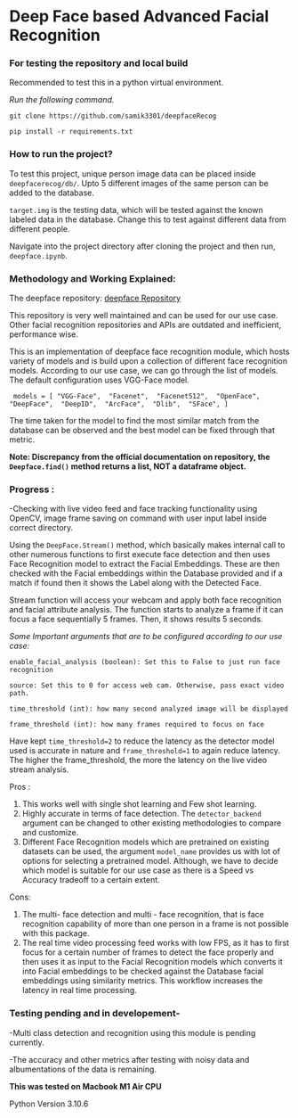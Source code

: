 # Deep Face based Advanced Facial Recognition

### For testing the repository and local build

Recommended to test this in a python virtual environment.

*Run the following command.*

`git clone https://github.com/samik3301/deepfaceRecog`

`pip install -r requirements.txt`

### How to run the project?

To test this project, unique person image data can be placed inside `deepfacerecog/db/`. Upto 5 different images of the same person can be added to the database.

`target.img` is the testing data, which will be tested against the known labeled data in the database. Change this to test against different data from different people.

Navigate into the project directory after cloning the project and then run, `deepface.ipynb`. 

### Methodology and Working Explained: 

The deepface repository: [deepface Repository](https://github.com/serengil/deepface)

This repository is very well maintained and can be used for our use case. Other facial recognition repositories and APIs are outdated and inefficient, performance wise.

This is an implementation of deepface face recognition module, which hosts variety of models and is build upon a collection of different face recognition models. According to our use case, we can go through the list of models. The default configuration uses VGG-Face model.


` models = [
  "VGG-Face", 
  "Facenet", 
  "Facenet512", 
  "OpenFace", 
  "DeepFace", 
  "DeepID", 
  "ArcFace", 
  "Dlib", 
  "SFace",
]` 


The time taken for the model to find the most similar match from the database can be observed and the best model can be fixed through that metric. 

**Note: Discrepancy from the official documentation on repository, the `Deepface.find()` method returns a list, NOT a dataframe object.**

### Progress : 

-Checking with live video feed and face tracking functionality using OpenCV, image frame saving on command with user input label inside correct directory. 

Using the `DeepFace.Stream()` method, which basically makes internal call to other numerous functions to first execute face detection and then uses Face Recognition model to extract the Facial Embeddings. These are then checked with the Facial embeddings within the Database provided and if a match if found then it shows the Label along with the Detected Face.

Stream function will access your webcam and apply both face recognition and facial attribute analysis. The function starts to analyze a frame if it can focus a face sequentially 5 frames. Then, it shows results 5 seconds. 

*Some Important arguments that are to be configured according to our use case:*

```enable_facial_analysis (boolean): Set this to False to just run face recognition```

```source: Set this to 0 for access web cam. Otherwise, pass exact video path.```

```time_threshold (int): how many second analyzed image will be displayed```

```frame_threshold (int): how many frames required to focus on face```

Have kept `time_threshold=2` to reduce the latency as the detector model used is accurate in nature and `frame_threshold=1` to again reduce latency. The higher the frame_threshold, the more the latency on the live video stream analysis. 

Pros : 
1. This works well with single shot learning and Few shot learning. 
2. Highly accurate in terms of face detection. The `detector_backend` argument can be changed to other existing methodologies to compare and customize.
3. Different Face Recognition models which are pretrained on existing datasets can be used, the argument `model_name` provides us with lot of options for selecting a pretrained model. Although, we have to decide which model is suitable for our use case as there is a Speed vs Accuracy tradeoff to a certain extent. 

Cons: 
1. The multi- face detection and multi - face recognition, that is face recognition capability of more than one person in a frame is not possible with this package.
2. The real time video processing feed works with low FPS, as it has to first focus for a certain number of frames to detect the face properly and then uses it as input to the Facial Recognition models which converts it into Facial embeddings to be checked against the Database facial embeddings using similarity metrics. This workflow increases the latency in real time processing.

### Testing pending and in developement-

-Multi class detection and recognition using this module is pending currently.

-The accuracy and other metrics after testing with noisy data and albumentations of the data is remaining.

**This was tested on Macbook M1 Air CPU**

Python Version 3.10.6
